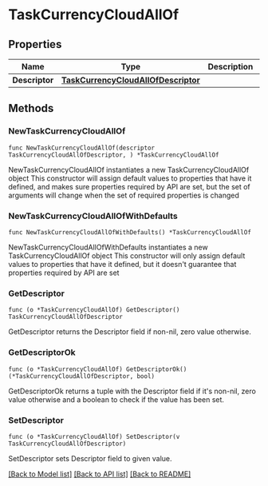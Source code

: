 # TaskCurrencyCloudAllOf

## Properties

Name | Type | Description | Notes
------------ | ------------- | ------------- | -------------
**Descriptor** | [**TaskCurrencyCloudAllOfDescriptor**](TaskCurrencyCloudAllOfDescriptor.md) |  | 

## Methods

### NewTaskCurrencyCloudAllOf

`func NewTaskCurrencyCloudAllOf(descriptor TaskCurrencyCloudAllOfDescriptor, ) *TaskCurrencyCloudAllOf`

NewTaskCurrencyCloudAllOf instantiates a new TaskCurrencyCloudAllOf object
This constructor will assign default values to properties that have it defined,
and makes sure properties required by API are set, but the set of arguments
will change when the set of required properties is changed

### NewTaskCurrencyCloudAllOfWithDefaults

`func NewTaskCurrencyCloudAllOfWithDefaults() *TaskCurrencyCloudAllOf`

NewTaskCurrencyCloudAllOfWithDefaults instantiates a new TaskCurrencyCloudAllOf object
This constructor will only assign default values to properties that have it defined,
but it doesn't guarantee that properties required by API are set

### GetDescriptor

`func (o *TaskCurrencyCloudAllOf) GetDescriptor() TaskCurrencyCloudAllOfDescriptor`

GetDescriptor returns the Descriptor field if non-nil, zero value otherwise.

### GetDescriptorOk

`func (o *TaskCurrencyCloudAllOf) GetDescriptorOk() (*TaskCurrencyCloudAllOfDescriptor, bool)`

GetDescriptorOk returns a tuple with the Descriptor field if it's non-nil, zero value otherwise
and a boolean to check if the value has been set.

### SetDescriptor

`func (o *TaskCurrencyCloudAllOf) SetDescriptor(v TaskCurrencyCloudAllOfDescriptor)`

SetDescriptor sets Descriptor field to given value.



[[Back to Model list]](../README.md#documentation-for-models) [[Back to API list]](../README.md#documentation-for-api-endpoints) [[Back to README]](../README.md)


